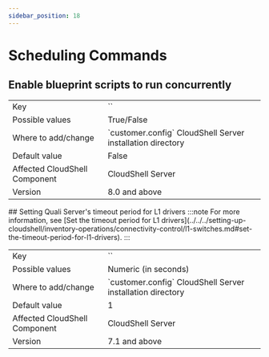 ```yaml
---
sidebar_position: 18
---
```


# Scheduling Commands

## Enable blueprint scripts to run concurrently
<table>
	<tbody>
		<tr>
			<td>Key</td>
			<td>`<add key="AllowConcurrentTopologyScriptCommands" value="True"/>`</td>
		</tr>
		<tr>
			<td>Possible values</td>
			<td>True/False</td>
		</tr>
		<tr>
			<td>Where to add/change</td>
			<td>`customer.config` CloudShell Server installation directory</td>
		</tr>
		<tr>
			<td>Default value</td>
			<td>False</td>
		</tr>
		<tr>
			<td>Affected CloudShell Component</td>
			<td>CloudShell Server</td>
		</tr>
		<tr>
			<td>Version</td>
			<td>8.0 and above</td>
		</tr>
	</tbody>
</table>
## Setting Quali Server's timeout period for L1 drivers
:::note
For more information, see [Set the timeout period for L1 drivers](../../../setting-up-cloudshell/inventory-operations/connectivity-control/l1-switches.md#set-the-timeout-period-for-l1-drivers).
:::
<table>
	<tbody>
		<tr>
			<td>Key</td>
			<td>`<add key="L1DriverProcessStartupTime" value="3"/>`</td>
		</tr>
		<tr>
			<td>Possible values</td>
			<td>Numeric (in seconds)</td>
		</tr>
		<tr>
			<td>Where to add/change</td>
			<td>`customer.config` CloudShell Server installation directory</td>
		</tr>
		<tr>
			<td>Default value</td>
			<td>1</td>
		</tr>
		<tr>
			<td>Affected CloudShell Component</td>
			<td>CloudShell Server</td>
		</tr>
		<tr>
			<td>Version</td>
			<td>7.1 and above</td>
		</tr>
	</tbody>
</table>
